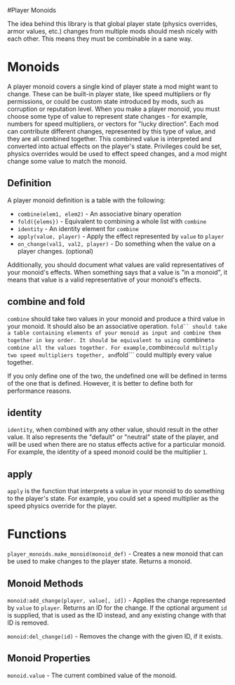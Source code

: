 #Player Monoids

The idea behind this library is that global player state (physics overrides,
armor values, etc.) changes from multiple mods should mesh nicely with each
other. This means they must be combinable in a sane way.

Monoids
=======
A player monoid covers a single kind of player state a mod might want to change.
These can be built-in player state, like speed multipliers or fly permissions,
or could be custom state introduced by mods, such as corruption or reputation
level. When you make a player monoid, you must choose some type of value to
represent state changes - for example, numbers for speed multipliers, or vectors
for "lucky direction". Each mod can contribute different changes, represented
by this type of value, and they are all combined together. This combined value
is interpreted and converted into actual effects on the player's state.
Privileges could be set, physics overrides would be used to effect speed
changes, and a mod might change some value to match the monoid.

Definition
----------
A player monoid definition is a table with the following:

  * ```combine(elem1, elem2)``` - An associative binary operation
  * ```fold({elems})``` - Equivalent to combining a whole list with ```combine```
  * ```identity``` - An identity element for ```combine```
  * ```apply(value, player)``` - Apply the effect represented by ```value```
  to ```player```
  * ```on_change(val1, val2, player)``` - Do something when the value on a
  player changes. (optional)

Additionally, you should document what values are valid representatives of
your monoid's effects. When something says that a value is "in a monoid", it
means that value is a valid representative of your monoid's effects.

combine and fold
----------------
```combine``` should take two values in your monoid and produce a third value in
your monoid. It should also be an associative operation. ```fold`` should take a
table containing elements of your monoid as input and combine them together in
key order. It should be equivalent to using ```combine``` to combine all the
values together. For example, ```combine``` could multiply two speed multipliers
together, and ```fold``` could multiply every value together.

If you only define one of the two, the undefined one will be defined in terms of
the one that is defined. However, it is better to define both for performance
reasons.

identity
--------
```identity```, when combined with any other value, should result in the other
value. It also represents the "default" or "neutral" state of the player, and
will be used when there are no status effects active for a particular monoid.
For example, the identity of a speed monoid could be the multiplier ```1```.

apply
-----
```apply``` is the function that interprets a value in your monoid to do
something to the player's state. For example, you could set a speed multiplier
as the speed physics override for the player.

Functions
=========
```player_monoids.make_monoid(monoid_def)``` - Creates a new monoid that can be
used to make changes to the player state. Returns a monoid.

Monoid Methods
--------------
```monoid:add_change(player, value[, id])``` - Applies the change represented by
```value``` to ```player```. Returns an ID for the change. If the optional
argument ```id``` is supplied, that is used as the ID instead, and any existing
change with that ID is removed.

```monoid:del_change(id)``` - Removes the change with the given ID, if
it exists.

Monoid Properties
-----------------
```monoid.value``` - The current combined value of the monoid.